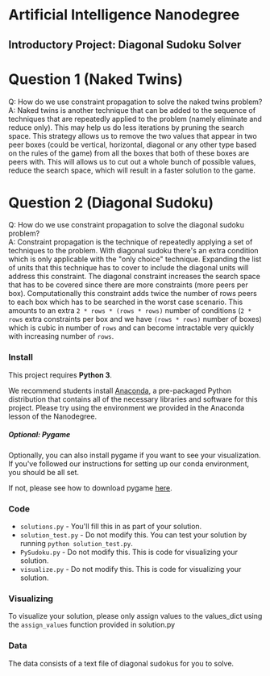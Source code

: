 # Artificial Intelligence Nanodegree
## Introductory Project: Diagonal Sudoku Solver

# Question 1 (Naked Twins)
Q: How do we use constraint propagation to solve the naked twins problem?  
A: Naked twins is another technique that can be added to the sequence of techniques that are repeatedly applied to the problem (namely eliminate and reduce only). This may help us do less iterations by pruning the search space. This strategy allows us to remove the two values that appear in two peer boxes (could be vertical, horizontal, diagonal or any other type based on the rules of the game) from all the boxes that both of these boxes are peers with. This will allows us to cut out a whole bunch of possible values, reduce the search space, which will result in a faster solution to the game.

# Question 2 (Diagonal Sudoku)
Q: How do we use constraint propagation to solve the diagonal sudoku problem?  
A: Constraint propagation is the technique of repeatedly applying a set of techniques to the problem. With diagonal sudoku there's an extra condition which is only applicable with the "only choice" technique. Expanding the list of units that this technique has to cover to include the diagonal units will address this constraint. The diagonal constraint increases the search space that has to be covered since there are more constraints (more peers per box). Computationally this constraint adds twice the number of rows peers to each box which has to be searched in the worst case scenario. This amounts to an extra `2 * rows * (rows * rows)` number of conditions (`2 * rows` extra constraints per box and we have `(rows * rows)` number of boxes) which is cubic in number of `rows` and can become intractable very quickly with increasing number of `rows`.

### Install

This project requires **Python 3**.

We recommend students install [Anaconda](https://www.continuum.io/downloads), a pre-packaged Python distribution that contains all of the necessary libraries and software for this project. 
Please try using the environment we provided in the Anaconda lesson of the Nanodegree.

##### Optional: Pygame

Optionally, you can also install pygame if you want to see your visualization. If you've followed our instructions for setting up our conda environment, you should be all set.

If not, please see how to download pygame [here](http://www.pygame.org/download.shtml).

### Code

* `solutions.py` - You'll fill this in as part of your solution.
* `solution_test.py` - Do not modify this. You can test your solution by running `python solution_test.py`.
* `PySudoku.py` - Do not modify this. This is code for visualizing your solution.
* `visualize.py` - Do not modify this. This is code for visualizing your solution.

### Visualizing

To visualize your solution, please only assign values to the values_dict using the ```assign_values``` function provided in solution.py

### Data

The data consists of a text file of diagonal sudokus for you to solve.